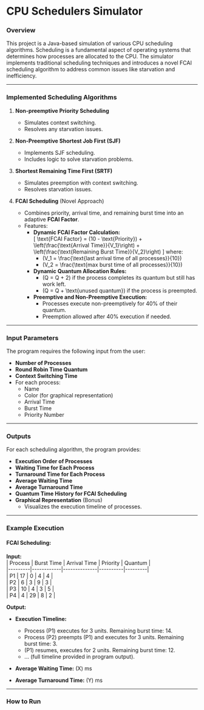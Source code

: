 # CPU Schedulers Simulator

### Overview  
This project is a Java-based simulation of various CPU scheduling algorithms. Scheduling is a fundamental aspect of operating systems that determines how processes are allocated to the CPU. The simulator implements traditional scheduling techniques and introduces a novel FCAI scheduling algorithm to address common issues like starvation and inefficiency.

---

### Implemented Scheduling Algorithms  

1. **Non-preemptive Priority Scheduling**  
   - Simulates context switching.
   - Resolves any starvation issues.

2. **Non-Preemptive Shortest Job First (SJF)**  
   - Implements SJF scheduling.
   - Includes logic to solve starvation problems.

3. **Shortest Remaining Time First (SRTF)**  
   - Simulates preemption with context switching.
   - Resolves starvation issues.

4. **FCAI Scheduling** (Novel Approach)  
   - Combines priority, arrival time, and remaining burst time into an adaptive **FCAI Factor**.  
   - Features:
     - **Dynamic FCAI Factor Calculation:**  
       \[
       \text{FCAI Factor} = (10 - \text{Priority}) + \left(\frac{\text{Arrival Time}}{V_1}\right) + \left(\frac{\text{Remaining Burst Time}}{V_2}\right)
       \]
       where:
       - \(V_1 = \frac{\text{last arrival time of all processes}}{10}\)
       - \(V_2 = \frac{\text{max burst time of all processes}}{10}\)
     - **Dynamic Quantum Allocation Rules:**  
       - \(Q = Q + 2\) if the process completes its quantum but still has work left.  
       - \(Q = Q + \text{unused quantum}\) if the process is preempted.  
     - **Preemptive and Non-Preemptive Execution:**  
       - Processes execute non-preemptively for 40% of their quantum.  
       - Preemption allowed after 40% execution if needed.

---

### Input Parameters  

The program requires the following input from the user:  
- **Number of Processes**  
- **Round Robin Time Quantum**  
- **Context Switching Time**  
- For each process:  
  - Name  
  - Color (for graphical representation)  
  - Arrival Time  
  - Burst Time  
  - Priority Number  

---

### Outputs  

For each scheduling algorithm, the program provides:  
- **Execution Order of Processes**  
- **Waiting Time for Each Process**  
- **Turnaround Time for Each Process**  
- **Average Waiting Time**  
- **Average Turnaround Time**  
- **Quantum Time History for FCAI Scheduling**  
- **Graphical Representation** (Bonus)  
  - Visualizes the execution timeline of processes.

---

### Example Execution  

#### FCAI Scheduling:  

**Input:**  
| Process | Burst Time | Arrival Time | Priority | Quantum |  
|---------|------------|--------------|----------|---------|  
| P1      | 17         | 0            | 4        | 4       |  
| P2      | 6          | 3            | 9        | 3       |  
| P3      | 10         | 4            | 3        | 5       |  
| P4      | 4          | 29           | 8        | 2       |  

**Output:**  
- **Execution Timeline:**  
  - Process \(P1\) executes for 3 units. Remaining burst time: 14.  
  - Process \(P2\) preempts \(P1\) and executes for 3 units. Remaining burst time: 3.  
  - \(P1\) resumes, executes for 2 units. Remaining burst time: 12.  
  - ... (full timeline provided in program output).  

- **Average Waiting Time:** \(X\) ms  
- **Average Turnaround Time:** \(Y\) ms  

---

### How to Run  
